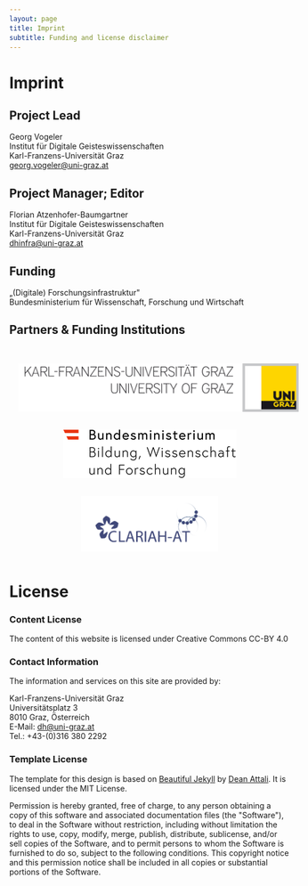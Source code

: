 ```yaml
---
layout: page
title: Imprint
subtitle: Funding and license disclaimer
---
```


# Imprint

## Project Lead
Georg Vogeler  
Institut für Digitale Geisteswissenschaften  
Karl-Franzens-Universität Graz  
georg.vogeler@uni-graz.at

## Project Manager; Editor
Florian Atzenhofer-Baumgartner  
Institut für Digitale Geisteswissenschaften  
Karl-Franzens-Universität Graz  
dhinfra@uni-graz.at

## Funding
„(Digitale) Forschungsinfrastruktur"  
Bundesministerium für Wissenschaft, Forschung und Wirtschaft

## Partners & Funding Institutions

<div class="logo-container" style="display: flex; justify-content: space-around; align-items: center; flex-wrap: wrap; margin: 2rem 0;">
    <img src="/assets/img/logos/logo_uni_graz.jpeg" alt="Universität Graz Logo" style="max-height: 100px; margin: 1rem;">
    <img src="/assets/img/logos/logo_bmbwf.png" alt="BMBWF Logo" style="max-height: 100px; margin: 1rem;">
    <img src="/assets/img/logos/logo_clariah.png" alt="CLARIAH Logo" style="max-height: 100px; margin: 1rem;">
</div>

# License

### Content License
The content of this website is licensed under Creative Commons CC-BY 4.0

### Contact Information
The information and services on this site are provided by:

Karl-Franzens-Universität Graz  
Universitätsplatz 3  
8010 Graz, Österreich  
E-Mail: dh@uni-graz.at  
Tel.: +43-(0)316 380 2292

### Template License
The template for this design is based on [Beautiful Jekyll](https://github.com/daattali/beautiful-jekyll) by [Dean Attali](https://deanattali.com/).
It is licensed under the MIT License.

Permission is hereby granted, free of charge, to any person obtaining a copy of this software and associated documentation files (the "Software"), to deal in the Software without restriction, including without limitation the rights to use, copy, modify, merge, publish, distribute, sublicense, and/or sell copies of the Software, and to permit persons to whom the Software is furnished to do so, subject to the following conditions. This copyright notice and this permission notice shall be included in all copies or substantial portions of the Software.